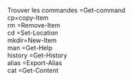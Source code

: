 Trouver les commandes =Get-command  
cp=copy-Item  
rm =Remove-Item  
cd =Set-Location  
mkdir=New-Item  
man =Get-Help  
history =Get-History  
alias =Export-Alias  
cat =Get-Content  
